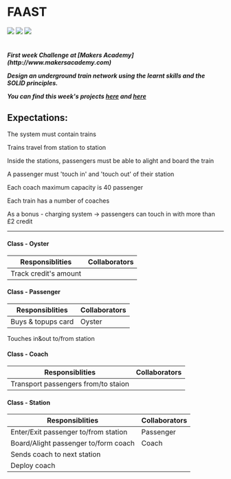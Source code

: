 FAAST
=====
<div>
<img src = https://img.shields.io/badge/%20-GitHub-orange.svg>
<img src = https://img.shields.io/badge/%20-Ruby-blue.svg>
<img src = https://img.shields.io/badge/%20-RSpec-red.svg>
</div>
<br>

<h5> First week Challenge at [Makers Academy](http://www.makersacademy.com)

Design an underground train network using the learnt skills and the SOLID principles.

You can find this week's projects [here](https://github.com/Tr1ckX/Fizzbuzz) and [here](https://github.com/Tr1ckX/Boris-Bike)

Expectations:
-------------------
The system must contain trains

Trains travel from station to station

Inside the stations, passengers must be able to alight and board the train

A passenger must 'touch in' and 'touch out' of their station

Each coach maximum capacity is 40 passenger

Each train has a number of coaches

As a bonus - charging system -> passengers can touch in with more than £2 credit

-----------------------------

#### Class - Oyster

Responsiblities           | Collaborators
---------------           | -------------
Track credit's amount     |           


#### Class - Passenger

Responsiblities 								| Collaborators
--------------- 								| -------------
Buys & topups card              | Oyster
Touches in&out to/from station


#### Class - Coach

Responsiblities 								     | Collaborators
--------------- 								     | -------------
Transport passengers from/to staion  | 


#### Class - Station

Responsiblities                      | Collaborators
---------------                      | -------------
Enter/Exit passenger to/from station | Passenger
Board/Alight passenger to/form coach | Coach
Sends coach to next station       	 |
Deploy coach                         |

